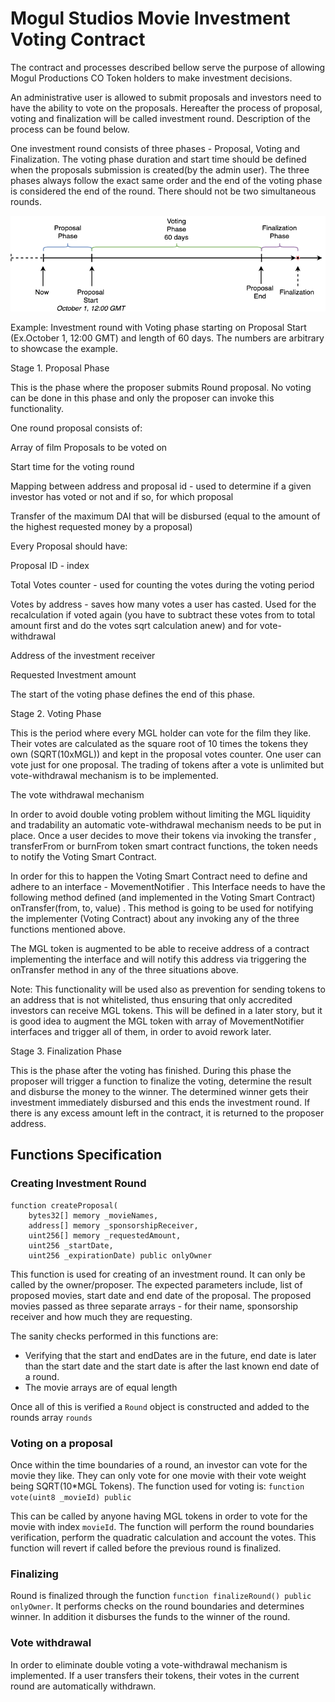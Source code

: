 # Mogul Studios Movie Investment Voting Contract

The contract and processes described bellow serve the purpose of allowing Mogul Productions CO Token holders to make investment decisions.

An administrative user is allowed to submit proposals and investors need to have the ability to vote on the proposals. Hereafter the process of proposal, voting and finalization will be called investment round. Description of the process can be found below.

One investment round consists of three phases - Proposal, Voting and Finalization. The voting phase duration and start time should be defined when the proposals submission is created(by the admin user). The three phases always follow the exact same order and the end of the voting phase is considered the end of the round. There should not be two simultaneous rounds.

![alt text](voting.png "Voting")

Example: Investment round with Voting phase starting on Proposal Start (Ex.October 1, 12:00 GMT) and length of 60 days. The numbers are arbitrary to showcase the example.

Stage 1. Proposal Phase

This is the phase where the proposer submits Round proposal. No voting can be done in this phase and only the proposer can invoke this functionality.

One round proposal consists of:

Array of film Proposals to be voted on

Start time for the voting round

Mapping between address and proposal id - used to determine if a given investor has voted or not and if so, for which proposal

Transfer of the maximum DAI that will be disbursed (equal to the amount of the highest requested money by a proposal)

Every Proposal should have:

Proposal ID - index

Total Votes counter - used for counting the votes during the voting period

Votes by address - saves how many votes a user has casted. Used for the recalculation if voted again (you have to subtract these votes from to total amount first and do the votes sqrt calculation anew) and for vote-withdrawal

Address of the investment receiver

Requested Investment amount

The start of the voting phase defines the end of this phase.

Stage 2. Voting Phase

This is the period where every MGL holder can vote for the film they like. Their votes are calculated as the square root of 10 times the tokens they own (SQRT(10xMGL)) and kept in the proposal votes counter. One user can vote just for one proposal. The trading of tokens after a vote is unlimited but vote-withdrawal mechanism is to be implemented.

The vote withdrawal mechanism

In order to avoid double voting problem without limiting the MGL liquidity and tradability an automatic vote-withdrawal mechanism needs to be put in place. Once a user decides to move their tokens via invoking the transfer , transferFrom or burnFrom token smart contract functions, the token needs to notify the Voting Smart Contract.

In order for this to happen the Voting Smart Contract need to define and adhere to an interface - MovementNotifier . This Interface needs to have the following method defined (and implemented in the Voting Smart Contract) onTransfer(from, to, value) . This method is going to be used for notifying the implementer (Voting Contract) about any invoking any of the three functions mentioned above.

The MGL token is augmented to be able to receive address of a contract implementing the interface and will notify this address via triggering the onTransfer method in any of the three situations above.

Note: This functionality will be used also as prevention for sending tokens to an address that is not whitelisted, thus ensuring that only accredited investors can receive MGL tokens. This will be defined in a later story, but it is good idea to augment the MGL token with array of MovementNotifier interfaces and trigger all of them, in order to avoid rework later.

Stage 3. Finalization Phase

This is the phase after the voting has finished. During this phase the proposer will trigger a function to finalize the voting, determine the result and disburse the money to the winner. The determined winner gets their investment immediately disbursed and this ends the investment round. If there is any excess amount left in the contract, it is returned to the proposer address.

 

## Functions Specification

### Creating Investment Round
```
function createProposal(
	bytes32[] memory _movieNames, 
	address[] memory _sponsorshipReceiver,
	uint256[] memory _requestedAmount,
	uint256 _startDate,
	uint256 _expirationDate) public onlyOwner
```

This function is used for creating of an investment round. It can only be called by the owner/proposer. The expected parameters include, list of proposed movies, start date and end date of the proposal. The proposed movies passed as three separate arrays - for their name, sponsorship receiver and how much they are requesting.

The sanity checks performed in this functions are:
- Verifying that the start and endDates are in the future, end date is later than the start date and the start date is after the last known end date of a round.
- The movie arrays are of equal length

Once all of this is verified a `Round` object is constructed and added to the rounds array `rounds`

### Voting on a proposal

Once within the time boundaries of a round, an investor can vote for the movie they like. They can only vote for one movie with their vote weight being SQRT(10*MGL Tokens). The function used for voting is:
`function vote(uint8 _movieId) public`

This can be called by anyone having MGL tokens in order to vote for the movie with index `movieId`. The function will perform the round boundaries verification, perform the quadratic calculation and account the votes. This function will revert if called before the previous round is finalized.

### Finalizing
Round is finalized through the function `function finalizeRound() public onlyOwner`. It performs checks on the round boundaries and determines winner. In addition it disburses the funds to the winner of the round.

### Vote withdrawal
In order to eliminate double voting a vote-withdrawal mechanism is implemented. If a user transfers their tokens, their votes in the current round are automatically withdrawn.
